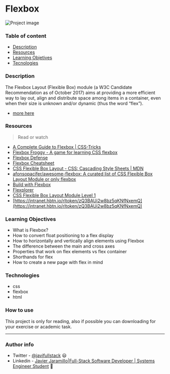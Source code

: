 # Flexbox


![Project image](https://oracle-patches.com/images/2019/11/09/flexbox-css_large.jpg)

### Table of content

- [Description](#description)
- [Resources](#resources)
- [Learning Objetives](#learning-objectives)
- [Tecnologies](#technologies)
### Description

The Flexbox Layout (Flexible Box) module (a W3C Candidate Recommendation as of October 2017) aims at providing a more
efficient way to lay out, align and distribute space among items in a container, even when their size is unknown and/or
dynamic (thus the word “flex”).
- [more here](https://css-tricks.com/snippets/css/a-guide-to-flexbox/)
### Resources 


>Read or watch

- [A Complete Guide to Flexbox | CSS-Tricks](https://intranet.hbtn.io/rltoken/L8LGfjgBbkWIFn1iRr8fHQ)
- [Flexbox Froggy - A game for learning CSS flexbox](https://intranet.hbtn.io/rltoken/wrW7jiGsqCenlUwTEyDj8A)  
- [Flexbox Defense](https://intranet.hbtn.io/rltoken/cnJWcWrkMB80n4XN8QXbGw)  
- [Flexbox Cheatsheet](https://intranet.hbtn.io/rltoken/XNhvdZUi7WwizPrSRzxaqQ)  
- [CSS Flexible Box Layout - CSS: Cascading Style Sheets | MDN](https://intranet.hbtn.io/rltoken/v_s7tHHrr1Nb2TyzCvrx1Q)  
- [afonsopacifer/awesome-flexbox: A curated list of CSS Flexible Box Layout Module or only flexbox](https://intranet.hbtn.io/rltoken/Y2lIdR7uvVpQ9NRIEzJdGw)  
- [Build with Flexbox](https://intranet.hbtn.io/rltoken/BK-btD_tXCrW76o2XD9VQQ)  
- [Flexplorer](https://intranet.hbtn.io/rltoken/ohwl6NowC67_ejCOcengmA)  
- [CSS Flexible Box Layout Module Level 1](https://intranet.hbtn.io/rltoken/v8wWIB7dkx727ZusAhZTRA)  
- [https://intranet.hbtn.io/rltoken/zQ3BAUi2w8bz5qKNfNxemQ](https://intranet.hbtn.io/rltoken/zQ3BAUi2w8bz5qKNfNxemQ)  

### Learning Objectives

- What is Flexbox?
- How to convert float positioning to a flex display
- How to horizontally and vertically align elements using Flexbox
- The difference between the main and cross axes
- Properties that work on flex elements vs flex container
- Shorthands for flex
- How to create a new page with flex in mind

### Technologies

- css
- flexbox
- html

### How to use

This project is only for reading, also if possible you can downloading for your exercise or academic task.

---
### Author info

- Twitter - [@javifullstack](https://twitter.com/javifullstack) :smiley: 
- Linkedin - [Javier Jaramillo|Full-Stack Software Developer | Systems Engineer Student](https://www.linkedin.com/in/javier-jaramillo-346b681a1/) :gem:


